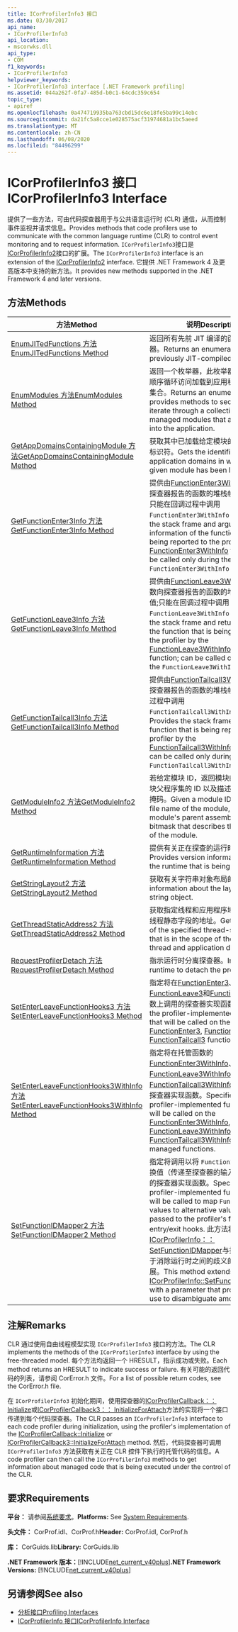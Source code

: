 ```yaml
---
title: ICorProfilerInfo3 接口
ms.date: 03/30/2017
api_name:
- ICorProfilerInfo3
api_location:
- mscorwks.dll
api_type:
- COM
f1_keywords:
- ICorProfilerInfo3
helpviewer_keywords:
- ICorProfilerInfo3 interface [.NET Framework profiling]
ms.assetid: 044a262f-0fa7-485d-b0c1-64cdc359c654
topic_type:
- apiref
ms.openlocfilehash: 0a474719935ba763cbd15dc6e18fe5ba99c14ebc
ms.sourcegitcommit: da21fc5a8cce1e028575acf31974681a1bc5aeed
ms.translationtype: MT
ms.contentlocale: zh-CN
ms.lasthandoff: 06/08/2020
ms.locfileid: "84496299"
---
```

# <a name="icorprofilerinfo3-interface"></a><span data-ttu-id="bfa7a-102">ICorProfilerInfo3 接口</span><span class="sxs-lookup"><span data-stu-id="bfa7a-102">ICorProfilerInfo3 Interface</span></span>
<span data-ttu-id="bfa7a-103">提供了一些方法，可由代码探查器用于与公共语言运行时 (CLR) 通信，从而控制事件监视并请求信息。</span><span class="sxs-lookup"><span data-stu-id="bfa7a-103">Provides methods that code profilers use to communicate with the common language runtime (CLR) to control event monitoring and to request information.</span></span> <span data-ttu-id="bfa7a-104">`ICorProfilerInfo3`接口是[ICorProfilerInfo2](icorprofilerinfo2-interface.md)接口的扩展。</span><span class="sxs-lookup"><span data-stu-id="bfa7a-104">The `ICorProfilerInfo3` interface is an extension of the [ICorProfilerInfo2](icorprofilerinfo2-interface.md) interface.</span></span> <span data-ttu-id="bfa7a-105">它提供 .NET Framework 4 及更高版本中支持的新方法。</span><span class="sxs-lookup"><span data-stu-id="bfa7a-105">It provides new methods supported in the .NET Framework 4 and later versions.</span></span>  
  
## <a name="methods"></a><span data-ttu-id="bfa7a-106">方法</span><span class="sxs-lookup"><span data-stu-id="bfa7a-106">Methods</span></span>  
  
|<span data-ttu-id="bfa7a-107">方法</span><span class="sxs-lookup"><span data-stu-id="bfa7a-107">Method</span></span>|<span data-ttu-id="bfa7a-108">说明</span><span class="sxs-lookup"><span data-stu-id="bfa7a-108">Description</span></span>|  
|------------|-----------------|  
|[<span data-ttu-id="bfa7a-109">EnumJITedFunctions 方法</span><span class="sxs-lookup"><span data-stu-id="bfa7a-109">EnumJITedFunctions Method</span></span>](icorprofilerinfo3-enumjitedfunctions-method.md)|<span data-ttu-id="bfa7a-110">返回所有先前 JIT 编译的函数的枚举器。</span><span class="sxs-lookup"><span data-stu-id="bfa7a-110">Returns an enumerator for all previously JIT-compiled functions.</span></span>|  
|[<span data-ttu-id="bfa7a-111">EnumModules 方法</span><span class="sxs-lookup"><span data-stu-id="bfa7a-111">EnumModules Method</span></span>](icorprofilerinfo3-enummodules-method.md)|<span data-ttu-id="bfa7a-112">返回一个枚举器，此枚举器提供方法以按顺序循环访问加载到应用程序的托管模块集合。</span><span class="sxs-lookup"><span data-stu-id="bfa7a-112">Returns an enumerator that provides methods to sequentially iterate through a collection of managed modules that are loaded into the application.</span></span>|  
|[<span data-ttu-id="bfa7a-113">GetAppDomainsContainingModule 方法</span><span class="sxs-lookup"><span data-stu-id="bfa7a-113">GetAppDomainsContainingModule Method</span></span>](icorprofilerinfo3-getappdomainscontainingmodule-method.md)|<span data-ttu-id="bfa7a-114">获取其中已加载给定模块的应用程序域的标识符。</span><span class="sxs-lookup"><span data-stu-id="bfa7a-114">Gets the identifiers of the application domains in which the given module has been loaded.</span></span>|  
|[<span data-ttu-id="bfa7a-115">GetFunctionEnter3Info 方法</span><span class="sxs-lookup"><span data-stu-id="bfa7a-115">GetFunctionEnter3Info Method</span></span>](icorprofilerinfo3-getfunctionenter3info-method.md)|<span data-ttu-id="bfa7a-116">提供由[FunctionEnter3WithInfo](functionenter3withinfo-function.md)函数向探查器报告的函数的堆栈帧和参数信息;只能在回调过程中调用 `FunctionEnter3WithInfo` 。</span><span class="sxs-lookup"><span data-stu-id="bfa7a-116">Provides the stack frame and argument information of the function that is being reported to the profiler by the [FunctionEnter3WithInfo](functionenter3withinfo-function.md) function; can be called only during the `FunctionEnter3WithInfo` callback.</span></span>|  
|[<span data-ttu-id="bfa7a-117">GetFunctionLeave3Info 方法</span><span class="sxs-lookup"><span data-stu-id="bfa7a-117">GetFunctionLeave3Info Method</span></span>](icorprofilerinfo3-getfunctionleave3info-method.md)|<span data-ttu-id="bfa7a-118">提供由[FunctionLeave3WithInfo 函数](functionleave3withinfo-function.md)函数向探查器报告的函数的堆栈帧和返回值;只能在回调过程中调用 `FunctionLeave3WithInfo` 。</span><span class="sxs-lookup"><span data-stu-id="bfa7a-118">Provides the stack frame and return value of the function that is being reported to the profiler by the [FunctionLeave3WithInfo function](functionleave3withinfo-function.md) function; can be called only during the `FunctionLeave3WithInfo` callback.</span></span>|  
|[<span data-ttu-id="bfa7a-119">GetFunctionTailcall3Info 方法</span><span class="sxs-lookup"><span data-stu-id="bfa7a-119">GetFunctionTailcall3Info Method</span></span>](icorprofilerinfo3-getfunctiontailcall3info-method.md)|<span data-ttu-id="bfa7a-120">提供由[FunctionTailcall3WithInfo](functiontailcall3withinfo-function.md)函数向探查器报告的函数的堆栈帧;只能在回调过程中调用 `FunctionTailcall3WithInfo` 。</span><span class="sxs-lookup"><span data-stu-id="bfa7a-120">Provides the stack frame of the function that is being reported to the profiler by the [FunctionTailcall3WithInfo](functiontailcall3withinfo-function.md) function; can be called only during the `FunctionTailcall3WithInfo` callback.</span></span>|  
|[<span data-ttu-id="bfa7a-121">GetModuleInfo2 方法</span><span class="sxs-lookup"><span data-stu-id="bfa7a-121">GetModuleInfo2 Method</span></span>](icorprofilerinfo3-getmoduleinfo2-method.md)|<span data-ttu-id="bfa7a-122">若给定模块 ID，返回模块的文件名、模块父程序集的 ID 以及描述模块属性的位掩码。</span><span class="sxs-lookup"><span data-stu-id="bfa7a-122">Given a module ID, returns the file name of the module, the ID of the module's parent assembly, and a bitmask that describes the properties of the module.</span></span>|  
|[<span data-ttu-id="bfa7a-123">GetRuntimeInformation 方法</span><span class="sxs-lookup"><span data-stu-id="bfa7a-123">GetRuntimeInformation Method</span></span>](icorprofilerinfo3-getruntimeinformation-method.md)|<span data-ttu-id="bfa7a-124">提供有关正在探查的运行时的版本信息。</span><span class="sxs-lookup"><span data-stu-id="bfa7a-124">Provides version information about the runtime that is being profiled.</span></span>|  
|[<span data-ttu-id="bfa7a-125">GetStringLayout2 方法</span><span class="sxs-lookup"><span data-stu-id="bfa7a-125">GetStringLayout2 Method</span></span>](icorprofilerinfo3-getstringlayout2-method.md)|<span data-ttu-id="bfa7a-126">获取有关字符串对象布局的信息。</span><span class="sxs-lookup"><span data-stu-id="bfa7a-126">Gets information about the layout of a string object.</span></span>|  
|[<span data-ttu-id="bfa7a-127">GetThreadStaticAddress2 方法</span><span class="sxs-lookup"><span data-stu-id="bfa7a-127">GetThreadStaticAddress2 Method</span></span>](icorprofilerinfo3-getthreadstaticaddress2-method.md)|<span data-ttu-id="bfa7a-128">获取指定线程和应用程序域范围内的指定线程静态字段的地址。</span><span class="sxs-lookup"><span data-stu-id="bfa7a-128">Gets the address of the specified thread-static field that is in the scope of the specified thread and application domain.</span></span>|  
|[<span data-ttu-id="bfa7a-129">RequestProfilerDetach 方法</span><span class="sxs-lookup"><span data-stu-id="bfa7a-129">RequestProfilerDetach Method</span></span>](icorprofilerinfo3-requestprofilerdetach-method.md)|<span data-ttu-id="bfa7a-130">指示运行时分离探查器。</span><span class="sxs-lookup"><span data-stu-id="bfa7a-130">Instructs the runtime to detach the profiler.</span></span>|  
|[<span data-ttu-id="bfa7a-131">SetEnterLeaveFunctionHooks3 方法</span><span class="sxs-lookup"><span data-stu-id="bfa7a-131">SetEnterLeaveFunctionHooks3 Method</span></span>](icorprofilerinfo3-setenterleavefunctionhooks3-method.md)|<span data-ttu-id="bfa7a-132">指定将在[FunctionEnter3](functionenter3-function.md)、 [FunctionLeave3](functionleave3-function.md)和[FunctionTailcall3](functiontailcall3-function.md)函数上调用的探查器实现函数。</span><span class="sxs-lookup"><span data-stu-id="bfa7a-132">Specifies the profiler-implemented functions that will be called on the [FunctionEnter3](functionenter3-function.md), [FunctionLeave3](functionleave3-function.md), and [FunctionTailcall3](functiontailcall3-function.md) functions.</span></span>|  
|[<span data-ttu-id="bfa7a-133">SetEnterLeaveFunctionHooks3WithInfo 方法</span><span class="sxs-lookup"><span data-stu-id="bfa7a-133">SetEnterLeaveFunctionHooks3WithInfo Method</span></span>](icorprofilerinfo3-setenterleavefunctionhooks3withinfo-method.md)|<span data-ttu-id="bfa7a-134">指定将在托管函数的[FunctionEnter3WithInfo](functionenter3withinfo-function.md)、 [FunctionLeave3WithInfo](functionleave3withinfo-function.md)和[FunctionTailcall3WithInfo](functiontailcall3withinfo-function.md)挂钩上调用的探查器实现函数。</span><span class="sxs-lookup"><span data-stu-id="bfa7a-134">Specifies the profiler-implemented functions that will be called on the [FunctionEnter3WithInfo](functionenter3withinfo-function.md), [FunctionLeave3WithInfo](functionleave3withinfo-function.md), and [FunctionTailcall3WithInfo](functiontailcall3withinfo-function.md) hooks of managed functions.</span></span>|  
|[<span data-ttu-id="bfa7a-135">SetFunctionIDMapper2 方法</span><span class="sxs-lookup"><span data-stu-id="bfa7a-135">SetFunctionIDMapper2 Method</span></span>](icorprofilerinfo3-setfunctionidmapper2-method.md)|<span data-ttu-id="bfa7a-136">指定将调用以将 `FunctionID` 值映射至替换值（传递至探查器的输入/退出挂钩）的探查器实现函数。</span><span class="sxs-lookup"><span data-stu-id="bfa7a-136">Specifies the profiler-implemented function that will be called to map `FunctionID` values to alternative values, which are passed to the profiler's function entry/exit hooks.</span></span> <span data-ttu-id="bfa7a-137">此方法将[ICorProfilerInfo：： SetFunctionIDMapper](icorprofilerinfo-setfunctionidmapper-method.md)与探查器可能用于消除运行时之间的歧义的参数进行扩展。</span><span class="sxs-lookup"><span data-stu-id="bfa7a-137">This method extends [ICorProfilerInfo::SetFunctionIDMapper](icorprofilerinfo-setfunctionidmapper-method.md) with a parameter that profilers may use to disambiguate among runtimes.</span></span>|  
  
## <a name="remarks"></a><span data-ttu-id="bfa7a-138">注解</span><span class="sxs-lookup"><span data-stu-id="bfa7a-138">Remarks</span></span>  
 <span data-ttu-id="bfa7a-139">CLR 通过使用自由线程模型实现 `ICorProfilerInfo3` 接口的方法。</span><span class="sxs-lookup"><span data-stu-id="bfa7a-139">The CLR implements the methods of the `ICorProfilerInfo3` interface by using the free-threaded model.</span></span> <span data-ttu-id="bfa7a-140">每个方法均返回一个 HRESULT，指示成功或失败。</span><span class="sxs-lookup"><span data-stu-id="bfa7a-140">Each method returns an HRESULT to indicate success or failure.</span></span> <span data-ttu-id="bfa7a-141">有关可能的返回代码的列表，请参阅 CorError.h 文件。</span><span class="sxs-lookup"><span data-stu-id="bfa7a-141">For a list of possible return codes, see the CorError.h file.</span></span>  
  
 <span data-ttu-id="bfa7a-142">在 `ICorProfilerInfo3` 初始化期间，使用探查器的[ICorProfilerCallback：： Initialize](icorprofilercallback-initialize-method.md)或[ICorProfilerCallback3：： InitializeForAttach](icorprofilercallback3-initializeforattach-method.md)方法的实现将一个接口传递到每个代码探查器。</span><span class="sxs-lookup"><span data-stu-id="bfa7a-142">The CLR passes an `ICorProfilerInfo3` interface to each code profiler during initialization, using the profiler's implementation of the [ICorProfilerCallback::Initialize](icorprofilercallback-initialize-method.md) or [ICorProfilerCallback3::InitializeForAttach](icorprofilercallback3-initializeforattach-method.md) method.</span></span> <span data-ttu-id="bfa7a-143">然后，代码探查器可调用 `ICorProfilerInfo3` 方法获取有关正在 CLR 控件下执行的托管代码的信息。</span><span class="sxs-lookup"><span data-stu-id="bfa7a-143">A code profiler can then call the `ICorProfilerInfo3` methods to get information about managed code that is being executed under the control of the CLR.</span></span>  
  
## <a name="requirements"></a><span data-ttu-id="bfa7a-144">要求</span><span class="sxs-lookup"><span data-stu-id="bfa7a-144">Requirements</span></span>  
 <span data-ttu-id="bfa7a-145">**平台：** 请参阅[系统要求](../../get-started/system-requirements.md)。</span><span class="sxs-lookup"><span data-stu-id="bfa7a-145">**Platforms:** See [System Requirements](../../get-started/system-requirements.md).</span></span>  
  
 <span data-ttu-id="bfa7a-146">**头文件：** CorProf.idl、CorProf.h</span><span class="sxs-lookup"><span data-stu-id="bfa7a-146">**Header:** CorProf.idl, CorProf.h</span></span>  
  
 <span data-ttu-id="bfa7a-147">**库：** CorGuids.lib</span><span class="sxs-lookup"><span data-stu-id="bfa7a-147">**Library:** CorGuids.lib</span></span>  
  
 <span data-ttu-id="bfa7a-148">**.NET Framework 版本：**[!INCLUDE[net_current_v40plus](../../../../includes/net-current-v40plus-md.md)]</span><span class="sxs-lookup"><span data-stu-id="bfa7a-148">**.NET Framework Versions:** [!INCLUDE[net_current_v40plus](../../../../includes/net-current-v40plus-md.md)]</span></span>  
  
## <a name="see-also"></a><span data-ttu-id="bfa7a-149">另请参阅</span><span class="sxs-lookup"><span data-stu-id="bfa7a-149">See also</span></span>

- [<span data-ttu-id="bfa7a-150">分析接口</span><span class="sxs-lookup"><span data-stu-id="bfa7a-150">Profiling Interfaces</span></span>](profiling-interfaces.md)
- [<span data-ttu-id="bfa7a-151">ICorProfilerInfo 接口</span><span class="sxs-lookup"><span data-stu-id="bfa7a-151">ICorProfilerInfo Interface</span></span>](icorprofilerinfo-interface.md)
